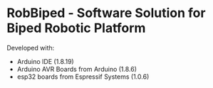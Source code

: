 # RobBiped - Software Solution for Biped Robotic Platform
 
Developed with:
- Arduino IDE (1.8.19)
- Arduino AVR Boards from Arduino (1.8.6)
- esp32 boards from Espressif Systems (1.0.6)
